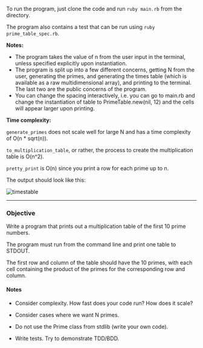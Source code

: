 To run the program, just clone the code and run ```ruby main.rb``` from the directory.

The program also contains a test that can be run using ```ruby prime_table_spec.rb```.

**Notes:**
- The program takes the value of n from the user input in the terminal, unless specified explicitly upon instantiation.
- The program is split up into a few different concerns, getting N from the user, generating the primes, and generating the times table (which is available as a raw multidimensional array), and printing to the terminal. The last two are the public concerns of the program.
- You can change the spacing interactively, i.e. you can go to main.rb and change the instantiation of table to PrimeTable.new(nil, 12) and the cells will appear larger upon printing.

**Time complexity:**

```generate_primes``` does not scale well for large N and has a time complexity of O(n * sqrt(n)).

```to_multiplication_table```, or rather, the process to create the multiplication table is O(n^2).

```pretty_print``` is O(n) since you print a row for each prime up to n.

The output should look like this:

![timestable](https://raw.github.com/hahahana/prime_table/master/screenshot.png)

----

### Objective

Write a program that prints out a multiplication table of the first 10 prime numbers.

The program must run from the command line and print one table to STDOUT.

The first row and column of the table should have the 10 primes, with each cell containing the product of the primes for the corresponding row and column.

#### Notes

- Consider complexity. How fast does your code run? How does it scale?

- Consider cases where we want N primes.

- Do not use the Prime class from stdlib (write your own code).

- Write tests. Try to demonstrate TDD/BDD.
